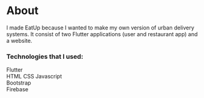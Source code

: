 # About
I made EatUp because I wanted to make my own version of urban delivery systems. It consist of two Flutter applications (user and restaurant app) and a website.  

### Technologies that I used:

Flutter  
HTML CSS Javascript  
Bootstrap  
Firebase  
